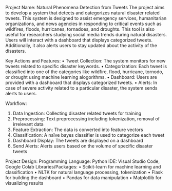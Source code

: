 Project Name: Natural Phenomena Detection from Tweets
The project aims to develop a system that detects and categorizes natural disaster related tweets.
This system is designed to assist emergency services, humanitarian organizations, and news
agencies in responding to critical events such as wildfires, floods, hurricanes, tornadoes, and
droughts. This tool is also useful for researchers studying social media trends during natural
disasters. Users will interact with a dashboard that displays categorized tweets. Additionally, it
also alerts users to stay updated about the activity of the disasters.

Key Actions and Features:
• Tweet Collection: The system monitors for new tweets related to specific disaster
keywords.
• Categorization: Each tweet is classified into one of the categories like wildfire, flood,
hurricane, tornodo, or drought using machine learning alogorithms.
• Dashboard: Users are provided with a dashboard that displays categorized tweets.
• Alerts: In case of severe activity related to a particular disaster, the system sends alerts to
users.

Workflow:
 
1.	Data Ingestion: Collecting disaster related tweets for training
2.	Preprocessing: Text preprocessing including tokenization, removal of irrelevant data
3.	Feature Extraction: The data is converted into feature vectors
4.	Classification: A naïve bayes classifier is used to categorize each tweet
5.	Dashboard Display: The tweets are displayed on a dashboard
6.	Send Alerts: Alerts users based on the volume of specific disaster tweets

Project Design:
Programming Language: Python
IDE: Visual Studio Code, Google Colab
Libraries/Packages:
•	Scikit-learn for machine learning and classification
•	NLTK for natural language processing, tokenization
•	Flask for building the dashboard
•	Pandas for data manipulation
•	Matplotlib for visualizing results

